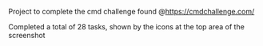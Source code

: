Project to complete the cmd challenge
found @https://cmdchallenge.com/

Completed a total of 28 tasks, shown by the icons at the top area of the screenshot
